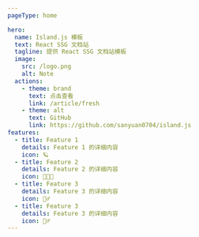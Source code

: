 ```yaml
---
pageType: home

hero:
  name: Island.js 模板
  text: React SSG 文档站
  tagline: 提供 React SSG 文档站模板
  image:
    src: /logo.png
    alt: Note
  actions:
    - theme: brand
      text: 点击查看
      link: /article/fresh
    - theme: alt
      text: GitHub
      link: https://github.com/sanyuan0704/island.js
features:
  - title: Feature 1
    details: Feature 1 的详细内容
    icon: 🪐
  - title: Feature 2
    details: Feature 2 的详细内容
    icon: 🧑🏻‍💻
  - title: Feature 3
    details: Feature 3 的详细内容
    icon: 🏃‍♂️
  - title: Feature 3
    details: Feature 3 的详细内容
    icon: 🏃‍♂️
---
```

